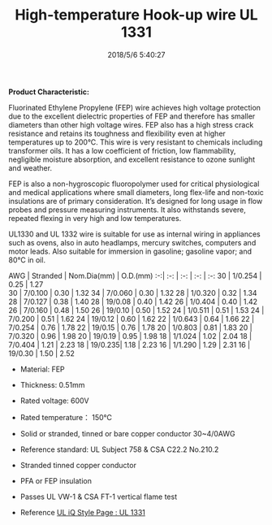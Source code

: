 ﻿---
layout: post 
title: High-temperature Hook-up wire UL 1331
tags: hookup-wire, fep
categories: wire-cable
overview: FEP Fluorinated Ethylene Propylene Wire
part_number: 10-1331-0
thumb_img: 
small_img: static/202105/11-20210603.jpg
date: 2018/5/6 5:40:27
---


__Product Characteristic:__

Fluorinated Ethylene Propylene (FEP) wire achieves high voltage protection due to the excellent dielectric properties of FEP and therefore has smaller diameters than other high voltage wires.  FEP also has a high stress crack resistance and retains its toughness and flexibility even at higher temperatures up to 200°C.  This wire is very resistant to chemicals including transformer oils.  It has a low coefficient of friction, low flammability, negligible moisture absorption, and excellent resistance to ozone sunlight and weather.

FEP is also a non-hygroscopic fluoropolymer used for critical physiological and medical applications where small diameters, long flex-life and non-toxic insulations are of primary consideration. It’s designed for long usage in flow probes and pressure measuring instruments. It also withstands severe, repeated flexing in very high and low temperatures.

UL1330 and UL 1332 wire is suitable for use as internal wiring in appliances such as ovens, also in auto headlamps, mercury switches, computers and motor leads. Also suitable for immersion in gasoline; gasoline vapor; and 80°C in oil.


AWG | Stranded | Nom.Dia(mm) | O.D.(mm)
:-:| :-: | :-: | :-: | :-: 
30 | 1/0.254 | 0.25 | 1.27	
30 | 7/0.100 | 0.30 | 1.32
34 | 7/0.060 | 0.30 | 1.32
28 | 1/0.320 | 0.32 | 1.34
28 | 7/0.127 | 0.38 | 1.40
28 | 19/0.08 | 0.40 | 1.42
26 | 1/0.404 | 0.40 | 1.42
26 | 7/0.160 | 0.48 | 1.50
26 | 19/0.10 | 0.50 | 1.52
24 | 1/0.511 | 0.51 | 1.53
24 | 7/0.200 | 0.51 | 1.62
24 | 19/0.12 | 0.60 | 1.62
22 | 1/0.643 | 0.64 | 1.66
22 | 7/0.254 | 0.76 | 1.78
22 | 19/0.15 | 0.76 | 1.78
20 | 1/0.803 | 0.81 | 1.83
20 | 7/0.320 | 0.96 | 1.98
20 | 19/0.19 | 0.95 | 1.98
18 | 1/1.024 | 1.02 | 2.04
18 | 7/0.404 | 1.21 | 2.23
18 | 19/0.235| 1.18 | 2.23
16 | 1/1.290 | 1.29 | 2.31
16 | 19/0.30 | 1.50 | 2.52

* Material: FEP
* Thickness: 0.51mm

* Rated voltage: 600V
* Rated temperature： 150℃
* Solid or stranded, tinned or bare copper conductor 30~4/0AWG 
* Reference standard: UL Subject 758 & CSA C22.2 No.210.2
* Stranded tinned copper conductor
* PFA or FEP insulation
* Passes UL VW-1 & CSA FT-1 vertical flame test

* Reference 
[UL iQ Style Page : UL 1331](http://iq.ul.com/awm/stylepage.aspx?Style=1331)
